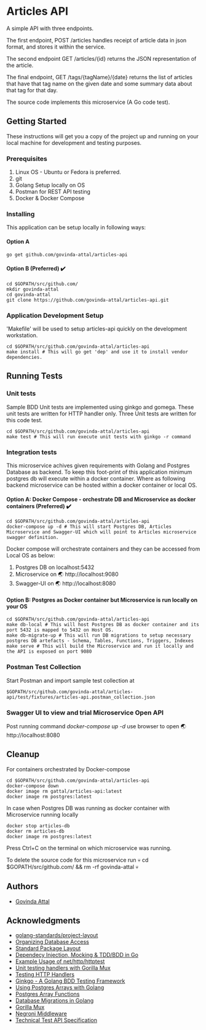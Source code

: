 # Articles API

A simple API with three endpoints.

The first endpoint, POST /articles handles receipt of article data in json format, and stores it within the service.

The second endpoint GET /articles/{id} returns the JSON representation of the article.

The final endpoint, GET /tags/{tagName}/{date} returns the list of articles that have that tag name on the given date and some summary data about that tag for that day.

The source code implements this microservice (A Go code test).

## Getting Started

These instructions will get you a copy of the project up and running on your local machine for development and testing purposes.

### Prerequisites

1. Linux OS - Ubuntu or Fedora is preferred.
2. git
3. Golang Setup locally on OS
4. Postman for REST API testing
5. Docker & Docker Compose

### Installing

This application can be setup locally in following ways:

#### Option A
```
go get github.com/govinda-attal/articles-api
```

#### Option B (Preferred) :heavy_check_mark:
```
cd $GOPATH/src/github.com/
mkdir govinda-attal
cd govinda-attal
git clone https://github.com/govinda-attal/articles-api.git
```

### Application Development Setup

'Makefile' will be used to setup articles-api quickly on the development workstation.

```
cd $GOPATH/src/github.com/govinda-attal/articles-api
make install # This will go get 'dep' and use it to install vendor dependencies.
```

## Running Tests

### Unit tests

Sample BDD Unit tests are implemented using ginkgo and gomega. These unit tests are written for HTTP handler only.
Three Unit tests are written for this code test.

```
cd $GOPATH/src/github.com/govinda-attal/articles-api
make test # This will run execute unit tests with ginkgo -r command
```

### Integration tests

This microservice achives given requirements with Golang and Postgres Database as backend. To keep this foot-print of this application minimum postgres db will execute within a docker container. Where as following backend microservice can be hosted within a docker container or local OS.

#### Option A: Docker Compose - orchestrate DB and Microservice as docker containers (Preferred) :heavy_check_mark:

```
cd $GOPATH/src/github.com/govinda-attal/articles-api
docker-compose up -d # This will start Postgres DB, Articles Microservice and Swagger-UI which will point to Articles microservice swagger definition.
```

Docker compose will orchestrate containers and they can be accessed from Local OS as below:
1. Postgres DB on localhost:5432
2. Microservice on :earth_asia: http://localhost:9080
3. Swagger-UI on :earth_asia: http://localhost:8080

#### Option B: Postgres as Docker container but Microservice is run locally on your OS

```
cd $GOPATH/src/github.com/govinda-attal/articles-api
make db-local # This will host Postgres DB as docker container and its port 5432 is mapped to 5432 on Host OS.
make db-migrate-up # This will run DB migrations to setup necessary postgres DB artefacts - Schema, Tables, Functions, Triggers, Indexes
make serve # This will build the Microservice and run it locally and the API is exposed on port 9080 
```

### Postman Test Collection

Start Postman and import sample test collection at
``` 
$GOPATH/src/github.com/govinda-attal/articles-api/test/fixtures/articles-api.postman_collection.json
```

### Swagger UI to view and trial Microservice Open API

Post running command *docker-compose up -d* use browser to open :earth_asia: http://localhost:8080

## Cleanup

For containers orchestrated by Docker-compose
```
cd $GOPATH/src/github.com/govinda-attal/articles-api
docker-compose down
docker image rm gattal/articles-api:latest
docker image rm postgres:latest
```

In case when Postgres DB was running as docker container with Microservice running locally
```
docker stop articles-db
docker rm articles-db
docker image rm postgres:latest 
```
Press Ctrl+C on the terminal on which microservice was running.


To delete the source code for this microservice run :skull: cd $GOPATH/src/github.com/ && rm -rf  govinda-attal :skull: 

## Authors

* [Govinda Attal](https://github.com/govinda-attal)

## Acknowledgments

* [golang-standards/project-layout](https://github.com/golang-standards/project-layout)
* [Organizing Database Access](https://www.alexedwards.net/blog/organising-database-access)
* [Standard Package Layout](https://medium.com/@benbjohnson/standard-package-layout-7cdbc8391fc1)
* [Dependecy Injection, Mocking & TDD/BDD in Go](https://www.youtube.com/watch?v=uFXfTXSSt4I)
* [Example Usage of net/http/httptest](https://golang.org/src/net/http/httptest/example_test.go)
* [Unit testing handlers with Gorilla Mux](https://stackoverflow.com/questions/34435185/unit-testing-for-functions-that-use-gorilla-mux-url-parameters)
* [Testing HTTP Handlers](https://blog.questionable.services/article/testing-http-handlers-go/)
* [Ginkgo - A Golang BDD Testing Framework](https://onsi.github.io/ginkgo/)
* [Using Postgres Arrays with Golang](https://www.opsdash.com/blog/postgres-arrays-golang.html)
* [Postgres Array Functions](https://postgres.cz/wiki/Array_based_functions)
* [Database Migrations in Golang](https://github.com/golang-migrate/migrate)
* [Gorilla Mux](https://github.com/gorilla/mux)
* [Negroni Middleware](https://github.com/urfave/negroni)
* [Technical Test API Specification](https://ffxblue.github.io/interview-tests/test/article-api/)
